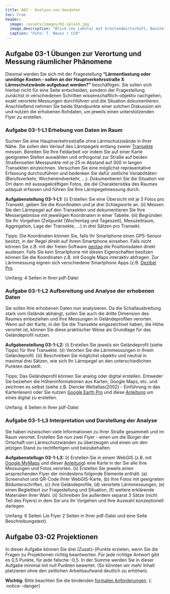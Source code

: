 ```yaml
---
title: A03 - Analyse von Geodaten
toc: true
header:
  image: /assets/images/02-splash.jpg
  image_description: "Blick ins Lahntal mit Grünlandwirtschaft, Baustelle für Stromtrassen und Regenbogen."
  caption: "Foto: T. Nauss / CC0"
---
```


## Aufgabe 03-1 Übungen zur Verortung und Messung räumlicher Phänomene

Diesmal werden Sie sich mit der Fragestellung **“Lärmentlastung oder unnötige Kosten - sollen an der Hauptverkehrsstraße X Lärmschutzwände aufgebaut werden?”** beschäftigen. Sie sollen sich hierbei nicht für eine Seite entscheiden, sondern der Fragestellung zunächst in verschiedenen Schritten wissenschaftlich-objektiv nachgehen, exakt verortete Messungen durchführen und die Situation dokumentieren. Anschließend nehmen Sie beide Standpunkte einer solchen Diskussion ein und nutzen die erhobenen Rohdaten, um jeweils einen unterstützenden Flyer zu erstellen.

### Aufgabe 03-1-L1 Erhebung von Daten im Raum

Suchen Sie eine Hauptverkehrsstraße ohne Lärmschutzwände in Ihrer Nähe. Sie sollen den Verlauf des Lärmpegels entlang zweier [Transekte](https://de.wikipedia.org/wiki/Transekt) messen. Bereiten Sie Ihre Feldarbeit vor indem Sie auf einer Karte geeigneten Stellen auswählen und orthogonal zur Straße auf beiden Straßenseiten Messpunkte mit je 25 m Abstand auf 300 m langen Transekten einzeichnen. Versuchen Sie eine möglichst repräsentative Erfassung durchzuführen und bedenken Sie dafür zeitliche Variabilitäten (Berufsverkehr, Wochenendverkehr, ...).
Dokumentieren Sie die Situation vor Ort dann mit aussagekräftigen Fotos, die die Charakteristika des Raumes adäquat erfassen und führen Sie Ihre Lärmpegelmessung durch.

**Aufgabenstellung 03-1-L1:** (i) Erstellen Sie eine Übersicht mit je 3 Fotos pro Transekt, geben Sie die Koordinaten und je drei Schlagworte an. (ii) Messen Sie den Lärmpegel auf den Transekten und dokumentieren Sie Ihre Messergebnisse mit jeweiligen Koordinaten in einer Tabelle. (iii) Begründen Sie Ihr Vorgehen (Zeitpunkt (Wochentag und Tageszeit), Messzeitraum, Aggregation, Lage der Transekte, ...) in drei Sätzen pro Transekt.

Tipps: Die Koordinaten können Sie, falls Ihr Smartphone einen GPS-Sensor besitzt, in der Regel direkt auf ihrem Smartphone einsehen. Falls nicht können Sie z.B. mit der freien Software [geotag](https://www.heise.de/download/product/geotag-54809) die Positionsdaten direkt auslesen. Falls Sie kein Smartphone mit diesen Eigenschaften besitzen können Sie die Koordinaten z.B. mit Google Maps interaktiv abfragen. Zur Lärmmessung eignen sich verschiedene Smartphone Apps (z.B. [Dezibel Pro](https://play.google.com/store/apps/details?id=com.dbmeterpro.dbmeter&hl=de).

Umfang: 4 Seiten in Ihrer pdf-Datei


### Aufgabe 03-1-L2 Aufbereitung und Analyse der erhobenen Daten
Sie sollen Ihre erhobenen Daten nun analysieren. Da die Schallausbreitung stark vom Gelände abhängt, sollen Sie auch die dritte Dimension des Raumes einbeziehen und Ihre Messungen in Geländeprofilen verorten. <!---Überprüfen Sie die Positionierung Ihrer Messpunkte in der Datengrundlage des Höhenprofils, um die Vereinbarkeit der jeweiligen Referenzsysteme zu gewährleisten. --> Wenn auf der Karte, in der Sie die Transekte eingezeichnet haben, die Höhe verortet ist, können Sie diese praktischer Weise als Grundlage für das Geländeprofil nutzen.

**Aufgabenstellung 03-1-L2:** (i) Erstellen Sie jeweils ein Geländeprofil (siehe Tipps) für Ihre Transekte. (ii) Verorten Sie die Lärmmessungen in Ihrem Geländeprofil. (iii) Beschreiben Sie möglichst objektiv und neutral in maximal drei Sätzen, wie sich Ihr Lärmpegel an den unterschiedlichen Punkten darstellt.

Tipps: Das Geländeprofil können Sie analog oder digital erstellen. Entweder Sie beziehen die Höheninformationen aus Karten, Google Maps, etc. und zeichnen es selbst (siehe z.B. Diercke Weltatlas(2002) - Einführung in das Kartenlesen) oder Sie nutzen [Google Earth Pro](https://www.google.com/earth/versions/#earth-pro) und diese [Anleitung](https://support.google.com/earth/answer/148134?hl=de) um eines digital zu erstellen.

Umfang: 4 Seiten in Ihrer pdf-Datei


### Aufgabe 03-1-L3 Interpretation und Darstellung der Analyse

Sie haben inzwischen viele Informationen zu Ihrer Straße gesammelt und im Raum verortet. Erstellen Sie nun zwei Flyer - einen um die Bürger der Ortschaft von Lärmschutzwänden zu überzeugen und einen um den jetzigen Stand zu rechtfertigen und beizubehalten.

**Aufgabenstellugn 03-1-L3:** (i) Erstellen Sie in einem WebGIS (z.B. mit [Google MyMaps](https://www.google.de/intl/de/maps/about/mymaps) und dieser [Anleitung](https://support.google.com/mymaps/answer/3024454?hl=en&ref_topic=3024924)) eine Karte in der Sie alle Ihre Messungen und Fotos verorten. (ii) Erstellen Sie jeweils einen ansprechenden Flyer der mindestens folgende Elemente enthält: (a) Screenshot und QR-Code Ihrer WebGIS-Karte, (b) Ihre Fotos mit geeigneten Bildunterschriften, (c) ihre Geländeprofile, (d) verortete Lärmmessungen, (e) einen Begleittext zur Fragestellung und Situation, (f) weitere erklärende Materialen Ihrer Wahl. (ii) Schreiben Sie außerdem separat 3 Sätze (nicht Teil des Flyers) in dem Sie uns Ihr Vorgehen und Ihre Auswahl konzeptionell darlegen.

Umfang: 6 Seiten (Je Flyer 2 Seiten in Ihrer pdf-Datei und eine Seite Beschreibungstext).


## Aufgabe 03-02 Projektionen
In dieser Aufgabe können Sie drei (Zusatz-)Punkte erzielen, wenn Sie die Fragen zu Projektionen richtig beantworten. Für jede richtige Antwort gibt es 0,5 Punkte, für jede falsche -0,5. In der Summe werden Sie in dieser Aufgabe minimal mit null Punkten bewertet. (So könnten wir mehr Inhalt platzieren ohne den zeitlichen Arbeitsaufwand deutlich zu erhöhen).

**Wichtig**: Bitte beachten Sie die bindenden [formalen Anforderungen](https://geomoer.github.io/moer-meko//unit00/unit00-03_assignments.html#formale-anforderungen).
{: .notice--danger}
